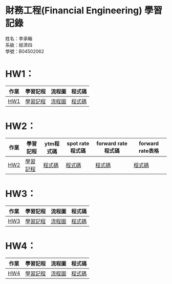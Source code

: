 # 財務工程(Financial Engineering) 學習記錄
姓名：李承翰  
系級：經濟四  
學號：B04502062  

# HW1：
|作業|學習記程|流程圖|程式碼|  
|---|---|---|---| 
|[HW1](https://github.com/PrinceJonathan/Financial_Engineering/tree/master/HW1)|[學習記程](https://nbviewer.jupyter.org/github/PrinceJonathan/Financial_Engineering/blob/master/HW1/HW1.ipynb)|[流程圖](https://github.com/PrinceJonathan/Financial_Engineering/blob/master/HW1/procedure.jpg)|[程式碼](https://github.com/PrinceJonathan/Financial_Engineering/blob/master/HW1/HW1.py)|

# HW2：
|作業|學習記程|ytm程式碼|spot rate程式碼|forward rate程式碼|forward rate表格|  
|---|---|---|---|---|---|
|[HW2](https://github.com/PrinceJonathan/Financial_Engineering/tree/master/HW2)|[學習記程](https://github.com/PrinceJonathan/Financial_Engineering/blob/master/HW2/HW2%E6%BC%94%E7%AE%97%E6%B3%95%E8%88%87%E5%AD%B8%E7%BF%92%E8%A8%98%E7%A8%8B.ipynb)|[程式碼](https://github.com/PrinceJonathan/Financial_Engineering/blob/master/HW2/ytm.py)|[程式碼](https://github.com/PrinceJonathan/Financial_Engineering/blob/master/HW2/spot_rate.py)|[程式碼](https://github.com/PrinceJonathan/Financial_Engineering/blob/master/HW2/forward_rate.py)|[程式碼](https://github.com/PrinceJonathan/Financial_Engineering/blob/master/HW2/Ultimate.py)|

# HW3：
|作業|學習記程|流程圖|程式碼|
|---|---|---|---|
|[HW3](https://github.com/PrinceJonathan/Financial_Engineering/tree/master/HW3)|[學習記程](https://github.com/PrinceJonathan/Financial_Engineering/blob/master/HW3/%E5%AD%B8%E7%BF%92%E6%AD%B7%E7%A8%8B.ipynb)|[流程圖](https://github.com/PrinceJonathan/Financial_Engineering/blob/master/HW3/%E6%B5%81%E7%A8%8B%E5%9C%96.png)|[程式碼](https://github.com/PrinceJonathan/Financial_Engineering/blob/master/HW3/HW3.py)|

# HW4：

|作業|學習記程|流程圖|程式碼|
|---|---|---|---|
|[HW4](https://github.com/PrinceJonathan/Financial_Engineering/tree/master/HW4)|[學習記程](https://github.com/PrinceJonathan/Financial_Engineering/blob/master/HW4/HW4%E5%AD%B8%E7%BF%92%E6%AD%B7%E7%A8%8B%E8%88%87%E6%B5%81%E7%A8%8B%E5%9C%96.ipynb)|[流程圖](https://github.com/PrinceJonathan/Financial_Engineering/blob/master/HW4/%E6%B5%81%E7%A8%8B%E5%9C%96.pdf)|[程式碼](https://github.com/PrinceJonathan/Financial_Engineering/blob/master/HW4/HW4.py)|
